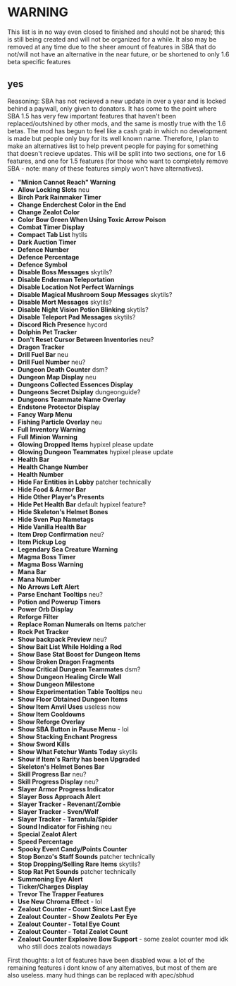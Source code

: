 # WARNING

This list is in no way even closed to finished and should not be shared; this is still being created and will not be organized for a while. It also may be removed at any time due to the sheer amount of features in SBA that do not/will not have an alternative in the near future, or be shortened to only 1.6 beta specific features

## yes

Reasoning: SBA has not recieved a new update in over a year and is locked behind a paywall, only given to donators. It has come to the point where SBA 1.5 has very few important features that haven't been replaced/outshined by other mods, and the same is mostly true with the 1.6 betas. The mod has begun to feel like a cash grab in which no development is made but people only buy for its well known name. Therefore, I plan to make an alternatives list to help prevent people for paying for something that doesn't recieve updates. This will be split into two sections, one for 1.6 features, and one for 1.5 features (for those who want to completely remove SBA - note: many of these features simply won't have alternatives).

- **"Minion Cannot Reach" Warning**
- **Allow Locking Slots** neu
- **Birch Park Rainmaker Timer**
- **Change Enderchest Color in the End**
- **Change Zealot Color**
- **Color Bow Green When Using Toxic Arrow Poison**
- **Combat Timer Display**
- **Compact Tab List** hytils
- **Dark Auction Timer**
- **Defence Number**
- **Defence Percentage**
- **Defence Symbol**
- **Disable Boss Messages** skytils?
- **Disable Enderman Teleportation**
- **Disable Location Not Perfect Warnings**
- **Disable Magical Mushroom Soup Messages** skytils?
- **Disable Mort Messages** skytils?
- **Disable Night Vision Potion Blinking** skytils?
- **Disable Teleport Pad Messages** skytils?
- **Discord Rich Presence** hycord
- **Dolphin Pet Tracker**
- **Don't Reset Cursor Between Inventories** neu?
- **Dragon Tracker**
- **Drill Fuel Bar** neu
- **Drill Fuel Number** neu?
- **Dungeon Death Counter** dsm?
- **Dungeon Map Display** neu
- **Dungeons Collected Essences Display**
- **Dungeons Secret Dsiplay** dungeonguide?
- **Dungeons Teammate Name Overlay**
- **Endstone Protector Display**
- **Fancy Warp Menu**
- **Fishing Particle Overlay** neu
- **Full Inventory Warning**
- **Full Minion Warning**
- **Glowing Dropped Items** hypixel please update
- **Glowing Dungeon Teammates** hypixel please update
- **Health Bar**
- **Health Change Number**
- **Health Number**
- **Hide Far Entities in Lobby** patcher technically
- **Hide Food & Armor Bar**
- **Hide Other Player's Presents**
- **Hide Pet Health Bar** default hypixel feature?
- **Hide Skeleton's Helmet Bones**
- **Hide Sven Pup Nametags**
- **Hide Vanilla Health Bar**
- **Item Drop Confirmation** neu?
- **Item Pickup Log**
- **Legendary Sea Creature Warning**
- **Magma Boss Timer**
- **Magma Boss Warning**
- **Mana Bar**
- **Mana Number**
- **No Arrows Left Alert**
- **Parse Enchant Tooltips** neu?
- **Potion and Powerup Timers**
- **Power Orb Display**
- **Reforge Filter**
- **Replace Roman Numerals on Items** patcher
- **Rock Pet Tracker**
- **Show backpack Preview** neu?
- **Show Bait List While Holding a Rod**
- **Show Base Stat Boost for Dungeon Items**
- **Show Broken Dragon Fragments**
- **Show Critical Dungeon Teammates** dsm?
- **Show Dungeon Healing Circle Wall**
- **Show Dungeon Milestone**
- **Show Experimentation Table Tooltips** neu
- **Show Floor Obtained Dungeon Items**
- **Show Item Anvil Uses** useless now
- **Show Item Cooldowns**
- **Show Reforge Overlay**
- **Show SBA Button in Pause Menu** - lol
- **Show Stacking Enchant Progress**
- **Show Sword Kills**
- **Show What Fetchur Wants Today** skytils
- **Show if Item's Rarity has been Upgraded**
- **Skeleton's Helmet Bones Bar**
- **Skill Progress Bar** neu?
- **Skill Progress Display** neu?
- **Slayer Armor Progress Indicator**
- **Slayer Boss Approach Alert**
- **Slayer Tracker - Revenant/Zombie**
- **Slayer Tracker - Sven/Wolf**
- **Slayer Tracker - Tarantula/Spider**
- **Sound Indicator for Fishing** neu
- **Special Zealot Alert**
- **Speed Percentage**
- **Spooky Event Candy/Points Counter**
- **Stop Bonzo's Staff Sounds** patcher technically
- **Stop Dropping/Selling Rare Items** skytils?
- **Stop Rat Pet Sounds** patcher technically
- **Summoning Eye Alert**
- **Ticker/Charges Display**
- **Trevor The Trapper Features**
- **Use New Chroma Effect** - lol
- **Zealout Counter - Count Since Last Eye**
- **Zealout Counter - Show Zealots Per Eye**
- **Zealout Counter - Total Eye Count**
- **Zealout Counter - Total Zealot Count**
- **Zealout Counter Explosive Bow Support** - some zealot counter mod idk who still does zealots nowadays

First thoughts: a lot of features have been disabled wow. a lot of the remaining features i dont know of any alternatives, but most of them are also useless. many hud things can be replaced with apec/sbhud
